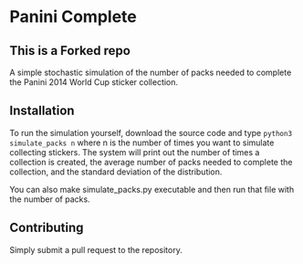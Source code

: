 # Panini Complete
## This is a Forked repo
A simple stochastic simulation of the number of packs needed to complete the Panini 2014 World Cup sticker collection.

## Installation
To run the simulation yourself, download the source code and type ``python3 simulate_packs n`` where n is the number of
times you want to simulate collecting stickers.  The system will print out the number of times a collection is created,
the average number of packs needed to complete the collection, and the standard deviation of the distribution.

You can also make simulate_packs.py executable and then run that file with the number of packs.

## Contributing
Simply submit a pull request to the repository.
